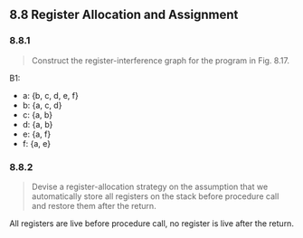 ## 8.8 Register Allocation and Assignment

### 8.8.1

> Construct the register-interference graph for the program in Fig. 8.17.

B1:

* a: {b, c, d, e, f}
* b: {a, c, d}
* c: {a, b}
* d: {a, b}
* e: {a, f}
* f: {a, e}

### 8.8.2

> Devise a register-allocation strategy on the assumption that we automatically store all registers on the stack before procedure call and restore them after the return.

All registers are live before procedure call, no register is live after the return.
